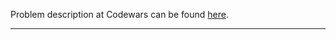 Problem description at Codewars can be found
[here](https://www.codewars.com/kata/568dc014440f03b13900001d/train/python).

-------------


